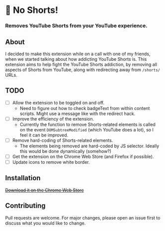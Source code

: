 # 🚫 No Shorts!

### Removes YouTube Shorts from your YouTube experience.

## About
I decided to make this extension while on a call with one of my friends, when we started talking about how addicting YouTube Shorts is. This extension aims to help fight the YouTube Shorts addiction, by removing all aspects of Shorts from YouTube, along with redirecting away from `/shorts/` URLs.

## TODO
- [ ] Allow the extension to be toggled on and off.
    - Need to figure out how to check badgeText from within content scripts. Might use a message like with the redirect hack.
- [ ] Improve the efficiency of the extension. 
    - Currently the function to remove Shorts-related elements is called on the event `DOMSubtreeModified` (which YouTube does a lot), so I feel it can be improved.
- [ ] Remove hard-coding of Shorts-related elements.
    - The elements being removed are hard-coded by JS selector. Ideally this would be done dynamically (somehow?)
- [ ] Get the extension on the Chrome Web Store (and Firefox if possible).
- [ ] Update icons to remove white border.

## Installation
~~[Download it on the Chrome Web Store](https://chrome.google.com/webstore/category/extensions)~~ 
<br />

## Contributing

Pull requests are welcome. For major changes, please open an issue first to discuss what you would like to change.
